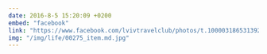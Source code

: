 ```yaml
---
date: 2016-8-5 15:20:09 +0200
embed: "facebook"
link: "https://www.facebook.com/lvivtravelclub/photos/t.100003186531392/755351721234090/?type=3&theater"
img: "/img/life/00275_item.md.jpg"
---
```

